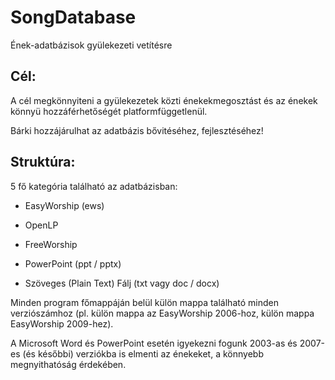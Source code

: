﻿# SongDatabase
Ének-adatbázisok gyülekezeti vetítésre

## Cél: 

A cél megkönnyiteni a gyülekezetek közti énekekmegosztást és az énekek könnyü hozzáférhetőségét platformfüggetlenül. 


Bárki hozzájárulhat az adatbázis bővitéséhez, fejlesztéséhez!


## Struktúra:

5 fő kategória található az adatbázisban:

- EasyWorship (ews)

- OpenLP

- FreeWorship

- PowerPoint (ppt / pptx)

- Szöveges (Plain Text) Fálj (txt vagy doc / docx)


Minden program főmappáján belül külön mappa található minden verziószámhoz (pl. külön mappa az EasyWorship 2006-hoz, külön mappa EasyWorship 2009-hez).

A Microsoft Word és PowerPoint esetén igyekezni fogunk 2003-as és 2007-es (és későbbi) verziókba is elmenti az énekeket, a könnyebb megnyithatóság érdekében.